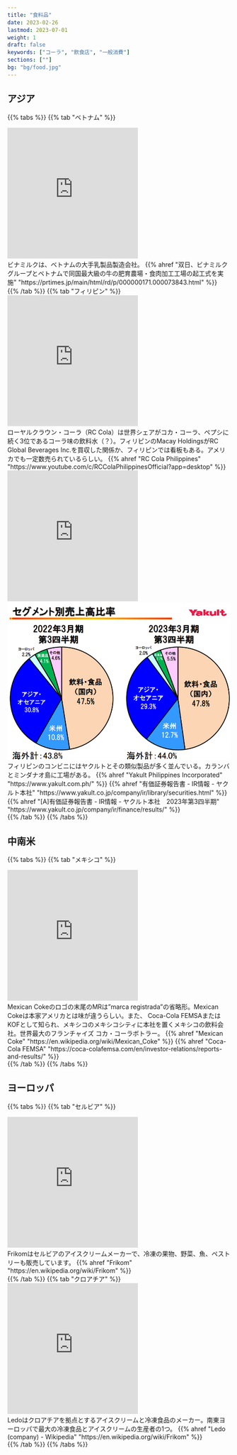 ```yaml
---
title: "食料品"
date: 2023-02-26
lastmod: 2023-07-01
weight: 1
draft: false
keywords: ["コーラ", "飲食店", "一般消費"]
sections: [""]
bg: "bg/food.jpg"
---
```


## アジア


{{% tabs %}}
{{% tab "ベトナム" %}}
<div class="googlemap-if">
<iframe src="https://www.google.com/maps/embed?pb=!4v1679751957296!6m8!1m7!1sCAoSLEFGMVFpcFBjNExOd2xnM1g2b1ZRam13dHE4alh6VFRlM2t4Q1M4VjI1Rldt!2m2!1d10.79704975342051!2d106.6307208849383!3f103.87431143436736!4f7.078797100082127!5f3.216840669058476" width="295" height="295" style="border:0;" allowfullscreen="" loading="lazy" referrerpolicy="no-referrer-when-downgrade"></iframe>
<div class="description">
ビナミルクは、ベトナムの大手乳製品製造会社。
{{% ahref "双日、ビナミルクグループとベトナムで同国最大級の牛の肥育農場・食肉加工工場の起工式を実施" "https://prtimes.jp/main/html/rd/p/000000171.000073843.html" %}}
</div>
</div>
{{% /tab %}}
{{% tab "フィリピン" %}}
<div class="googlemap-if">
<iframe src="https://www.google.com/maps/embed?pb=!4v1677719234898!6m8!1m7!1sXRRI0ZPD0HVecPilDIzvbw!2m2!1d14.61018214529929!2d121.0053685512792!3f172.94113162802867!4f2.9077667941647007!5f3.325193203789971" width="295" height="295" style="border:0;" allowfullscreen="" loading="lazy" referrerpolicy="no-referrer-when-downgrade"></iframe>
<div class="description">
ローヤルクラウン・コーラ（RC Cola）は世界シェアがコカ・コーラ、ペプシに続く3位であるコーラ味の飲料水（？）。フィリピンのMacay HoldingsがRC Global Beverages Inc.を買収した関係か、フィリピンでは看板もある。アメリカでも一定数売られているらしい。
{{% ahref "RC Cola Philippines" "https://www.youtube.com/c/RCColaPhilippinesOfficial?app=desktop" %}}
</div>
</div>

<div class="googlemap-if">
<iframe src="https://www.google.com/maps/embed?pb=!4v1677719519814!6m8!1m7!1sM5JJ7bBen5hGu9qedtMtMw!2m2!1d14.61042217453185!2d121.0050769710356!3f265.5340837073119!4f-19.588728304062357!5f2.1174224834583755" width="295" height="295" style="border:0;" allowfullscreen="" loading="lazy" referrerpolicy="no-referrer-when-downgrade"></iframe>
<div class="description imgs">
<img src="./2023-03-02-10-16-56.png" />
</div>
<div class="description">
フィリピンのコンビニにはヤクルトとその類似製品が多く並んでいる。カランバとミンダナオ島に工場がある。
{{% ahref "Yakult Philippines Incorporated" "https://www.yakult.com.ph/" %}}
{{% ahref "有価証券報告書 - IR情報 - ヤクルト本社" "https://www.yakult.co.jp/company/ir/library/securities.html" %}}
{{% ahref "[A]有価証券報告書 - IR情報 - ヤクルト本社　2023年第3四半期" "https://www.yakult.co.jp/company/ir/finance/results/" %}}
</div>
</div>
{{% /tab %}}
{{% /tabs %}}

## 中南米

{{% tabs %}}
{{% tab "メキシコ" %}}
<div class="googlemap-if">
<iframe src="https://www.google.com/maps/embed?pb=!4v1677590662224!6m8!1m7!1soOw-ms97E42K-OYYWvcglA!2m2!1d19.41771037263682!2d-99.1310003470417!3f16.406711929618382!4f3.4760229556364237!5f3.325193203789971" width="295" height="295" style="border:0;" allowfullscreen="" loading="lazy" referrerpolicy="no-referrer-when-downgrade"></iframe>

<div class="description">
Mexican Cokeのロゴの末尾のMRは”marca registrada”の省略形。Mexican Cokeは本家アメリカとは味が違うらしい。また、 Coca-Cola FEMSAまたはKOFとして知られ、メキシコのメキシコシティに本社を置くメキシコの飲料会社。世界最大のフランチャイズ コカ・コーラボトラー。
{{% ahref "Mexican Coke" "https://en.wikipedia.org/wiki/Mexican_Coke" %}}
{{% ahref "Coca-Cola FEMSA" "https://coca-colafemsa.com/en/investor-relations/reports-and-results/" %}}
</div>
</div>
{{% /tab %}}
{{% /tabs %}}

## ヨーロッパ


{{% tabs %}}
{{% tab "セルビア" %}}
<div class="googlemap-if">
<iframe src="https://www.google.com/maps/embed?pb=!4v1677456670237!6m8!1m7!1svvCQNNDfVQxdXz7c0sTkYg!2m2!1d43.31884589466517!2d21.89954152225962!3f333.088020712717!4f-7.293999454183336!5f3.325193203789971" width="295" height="295" style="border:0;" allowfullscreen="" loading="lazy" referrerpolicy="no-referrer-when-downgrade"></iframe>

<div class="description">
Frikomはセルビアのアイスクリームメーカーで、冷凍の果物、野菜、魚、ペストリーも販売しています。
{{% ahref "Frikom" "https://en.wikipedia.org/wiki/Frikom" %}}
</div>
</div>
{{% /tab %}}
{{% tab "クロアチア" %}}
<div class="googlemap-if">
<iframe src="https://www.google.com/maps/embed?pb=!4v1677754454522!6m8!1m7!1sRmDjXV2j8HFd3jBXz772Cw!2m2!1d44.12850153630271!2d15.22381030580157!3f260.30886780380433!4f-12.609291533317432!5f3.1503183707555253" width="295" height="295" style="border:0;" allowfullscreen="" loading="lazy" referrerpolicy="no-referrer-when-downgrade"></iframe>

<div class="description">
Ledoはクロアチアを拠点とするアイスクリームと冷凍食品のメーカー。南東ヨーロッパで最大の冷凍食品とアイスクリームの生産者の1つ。
{{% ahref "Ledo (company) - Wikipedia" "https://en.wikipedia.org/wiki/Frikom" %}}
</div>
</div>
{{% /tab %}}
{{% /tabs %}}
